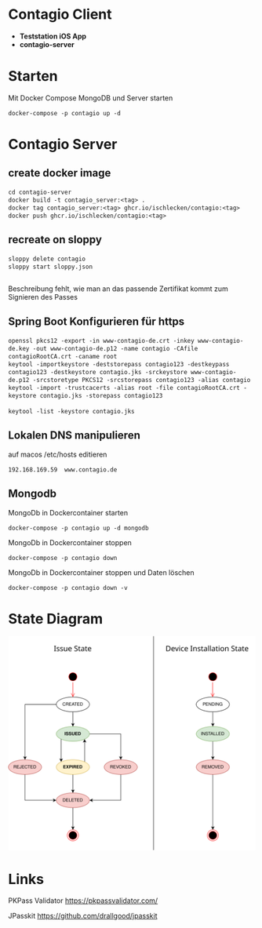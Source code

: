 # Contagio Client

* **Teststation iOS App**
* **contagio-server**

# Starten
Mit Docker Compose MongoDB und Server starten
```
docker-compose -p contagio up -d
```

# Contagio Server

## create docker image
```
cd contagio-server
docker build -t contagio_server:<tag> .
docker tag contagio_server:<tag> ghcr.io/ischlecken/contagio:<tag>
docker push ghcr.io/ischlecken/contagio:<tag>
```

## recreate on sloppy
```
sloppy delete contagio
sloppy start sloppy.json
```

##
Beschreibung fehlt, wie man an das passende Zertifikat kommt zum Signieren des Passes

## Spring Boot Konfigurieren für https
```
openssl pkcs12 -export -in www-contagio-de.crt -inkey www-contagio-de.key -out www-contagio-de.p12 -name contagio -CAfile contagioRootCA.crt -caname root
keytool -importkeystore -deststorepass contagio123 -destkeypass contagio123 -destkeystore contagio.jks -srckeystore www-contagio-de.p12 -srcstoretype PKCS12 -srcstorepass contagio123 -alias contagio
keytool -import -trustcacerts -alias root -file contagioRootCA.crt -keystore contagio.jks -storepass contagio123

keytool -list -keystore contagio.jks

```

## Lokalen DNS manipulieren
auf macos /etc/hosts editieren
```
192.168.169.59  www.contagio.de
```

## Mongodb
MongoDb in Dockercontainer starten
```
docker-compose -p contagio up -d mongodb
```

MongoDb in Dockercontainer stoppen
```
docker-compose -p contagio down
```

MongoDb in Dockercontainer stoppen und Daten löschen
```
docker-compose -p contagio down -v
```

# State Diagram

![PassInfo Issue States](IssueStates.svg "Issue State")

# Links
PKPass Validator
https://pkpassvalidator.com/

JPasskit
https://github.com/drallgood/jpasskit
